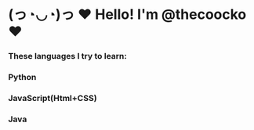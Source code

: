 # 																		 											(っ◔◡◔)っ ♥ Hello! I'm @thecoocko ♥

###										 			These languages I try to learn:
###										 			Python
###										 			JavaScript(Html+CSS)
###										 			Java
